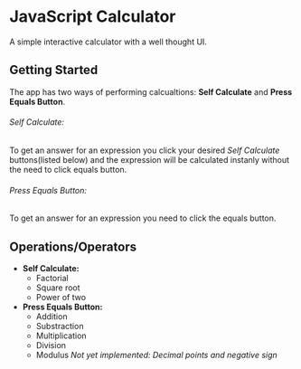 # JavaScript Calculator
A simple interactive calculator with a well thought UI. 

## Getting Started
The app has two ways of performing calcualtions: **Self Calculate** and **Press Equals Button**.

###### Self Calculate:
To get an answer for an expression you click your desired _Self Calculate_ buttons(listed below) and the expression will be calculated instanly without the need to click equals button.

###### Press Equals Button:
To get an answer for an expression you need to click the equals button.

## Operations/Operators
- **Self Calculate:**
    * Factorial
    * Square root	
    * Power of two
- **Press Equals Button:**	
    * Addition
    * Substraction
    * Multiplication
    * Division
    * Modulus
*Not yet implemented: Decimal points and negative sign*

